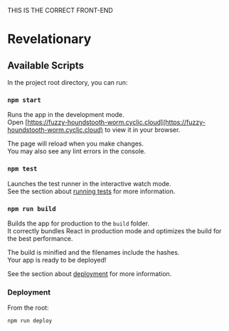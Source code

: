 THIS IS THE CORRECT FRONT-END

# Revelationary

## Available Scripts

In the project root directory, you can run:

### `npm start`

Runs the app in the development mode.\
Open [https://fuzzy-houndstooth-worm.cyclic.cloud](https://fuzzy-houndstooth-worm.cyclic.cloud) to view it in your browser.

The page will reload when you make changes.\
You may also see any lint errors in the console.

### `npm test`

Launches the test runner in the interactive watch mode.\
See the section about [running tests](https://facebook.github.io/create-react-app/docs/running-tests) for more information.

### `npm run build`

Builds the app for production to the `build` folder.\
It correctly bundles React in production mode and optimizes the build for the best performance.

The build is minified and the filenames include the hashes.\
Your app is ready to be deployed!

See the section about [deployment](https://facebook.github.io/create-react-app/docs/deployment) for more information.

### Deployment

From the root: 

```terminal
npm run deploy
```
